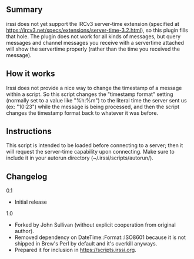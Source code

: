Summary
-------

irssi does not yet support the IRCv3 server-time extension (specified at
https://ircv3.net/specs/extensions/server-time-3.2.html), so this plugin fills
that hole. The plugin does not work for all kinds of messages, but query
messages and channel messages you receive with a servertime attached will show
the servertime properly (rather than the time you received the message).

How it works
------------

Irssi does not provide a nice way to change the timestamp of a message within
a script. So this script changes the "timestamp format" setting (normally set
to a value like "%h:%m") to the literal time the server sent us (ex: "10:23")
while the message is being processed, and then the script changes the
timestamp format back to whatever it was before.

Instructions
------------

This script is intended to be loaded before connecting to a server; then it
will request the server-time capability upon connecting. Make sure to include
it in your autorun directory (~/.irssi/scripts/autorun/).

Changelog
---------

0.1
  - Initial release

1.0
  - Forked by John Sullivan (without explicit cooperation from original
    author).
  - Removed dependency on DateTime::Format::ISO8601 because it is not shipped
    in Brew's Perl by default and it's overkill anyways.
  - Prepared it for inclusion in https://scripts.irssi.org.
